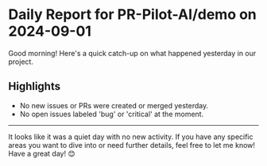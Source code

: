# Daily Report for PR-Pilot-AI/demo on 2024-09-01

Good morning! Here's a quick catch-up on what happened yesterday in our project.

## Highlights
- No new issues or PRs were created or merged yesterday.
- No open issues labeled 'bug' or 'critical' at the moment.

---

It looks like it was a quiet day with no new activity. If you have any specific areas you want to dive into or need further details, feel free to let me know! Have a great day! 😊